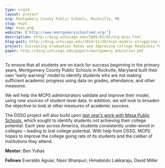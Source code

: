 ```yaml
---
type: org14
layout: project
org: Montgomery County Public Schools, Rockville, MD
slug: mcps
img: mcps.png
website: ['http://www.montgomeryschoolsmd.org/']
description: http://dssg.uchicago.edu/2000/02/02/org-mcps.html
blog-post: http://dssg.uchicago.edu/2014/11/20/mcps-models-struggling-students.html
project: Increasing Graduation Rates and Improving College Readiness for High School Students
paper: http://dssg.uchicago.edu/papers/montgomery_education.pdf
---
```


<p>To ensure that all students are on track for success beginning in the primary years, Montgomery County Public Schools in Rockville, Maryland built their own “early warning” model to identify students who are not making sufficient academic progress using data on grades, attendance, and other measures.
 
<p>We will help the MCPS administrators validate and improve their model, using new sources of student-level data. In addition, we will look to broaden the objective to look at other measures of academic success.
 
<p>The DSSG project will also build upon <a href="http://dssg.uchicago.edu/2014/01/16/mesa-undermining-undermatching.html">last year’s work with Mesa Public Schools</a>, which sought to identify students not achieving their college potential. Each year across America, students consistently under-enroll in colleges – leading to lost college potential. With help from DSSG, MCPS hopes to improve the college going rate of its students and the caliber of institutions they attend.

<p><b>Mentor:</b> Ben Yuhas

<p><b>Fellows</b> Everaldo Aguiar, Nasir Bhanpuri, Himabindu Lakkaraju, David Miller